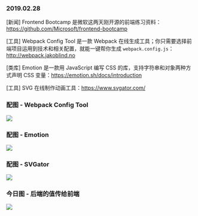### 2019.02.28

[新闻] Frontend Bootcamp 是微软这两天刚开源的前端练习资料：<https://github.com/Microsoft/frontend-bootcamp>

[工具] Webpack Config Tool 是一款 Webpack 在线生成工具；你只需要选择前端项目运用到技术和相关配置，就能一键帮你生成 `webpack.config.js`：<http://webpack.jakoblind.no>

[类库] Emotion 是一款用 JavaScript 编写 CSS 的库，支持字符串和对象两种方式声明 CSS 变量：<https://emotion.sh/docs/introduction>

[工具] SVG 在线制作动画工具：<https://www.svgator.com/>

### 配图 - Webpack Config Tool
![](https://ws1.sinaimg.cn/large/62bfa70bly1g0lwdilifkj22481tmao9.jpg)

### 配图 - Emotion
![](https://ws1.sinaimg.cn/large/62bfa70bly1g0lwlldq0cj21420ju76l.jpg)

### 配图 - SVGator
![](https://ws1.sinaimg.cn/large/62bfa70bly1g0lww2m8i8j22481tmao9.jpg)

### 今日图 - 后端的值传给前端
![](https://ws1.sinaimg.cn/large/62bfa70bly1g0lx62qmy1g208c0b4nph.gif)
